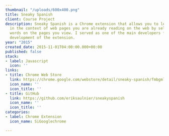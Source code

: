 ```yaml
---
thumbnail: "/uploads/600x400.png"
title: Sneaky Spanish
client: Course Project
description: Sneaky Spanish is a Chrome extension that allows you to learn Spanish
  in the context of web pages you are already reading on the web by selectively translating
  words on the pages you view. I served as one of the main developers for the initial
  development of the extension.
year: "2015"
created_date: 2015-11-01T04:00:00.000+00:00
published: false
stack:
- label: Javascript
  icon: ''
links:
- title: Chrome Web Store
  link: https://chrome.google.com/webstore/detail/sneaky-spanish/fmbgmlhpadiloggofeliagghggmopgbk?hl=en-US
  icon_name: ''
  icon_title: ''
- title: GitHub
  link: https://github.com/eriksaulnier/sneakyspanish
  icon_name: ''
  icon_title: ''
categories:
- label: Chrome Extension
  icon_name: SiGooglechrome

---
```


